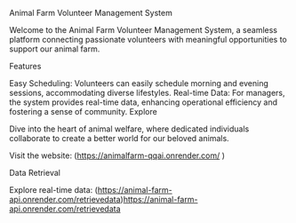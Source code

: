Animal Farm Volunteer Management System

Welcome to the Animal Farm Volunteer Management System, a seamless platform connecting passionate volunteers with meaningful opportunities to support our animal farm.

Features

Easy Scheduling: Volunteers can easily schedule morning and evening sessions, accommodating diverse lifestyles.
Real-time Data: For managers, the system provides real-time data, enhancing operational efficiency and fostering a sense of community.
Explore

Dive into the heart of animal welfare, where dedicated individuals collaborate to create a better world for our beloved animals.

Visit the website: (https://animalfarm-qqai.onrender.com/ )

Data Retrieval

Explore real-time data: (https://animal-farm-api.onrender.com/retrievedata)https://animal-farm-api.onrender.com/retrievedata
